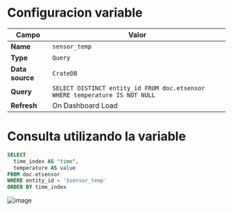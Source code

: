 # Configuracion variable 

| Campo           | Valor                                                                            |
| --------------- | -------------------------------------------------------------------------------- |
| **Name**        | `sensor_temp`                                                                    |
| **Type**        | `Query`                                                                          |
| **Data source** | `CrateDB`                                    |
| **Query**       | `SELECT DISTINCT entity_id FROM doc.etsensor WHERE temperature IS NOT NULL ` |
| **Refresh**     | On Dashboard Load                                                                |

# Consulta utilizando la variable 
```sql
SELECT
  time_index AS "time",
  temperature AS value
FROM doc.etsensor
WHERE entity_id = '$sensor_temp'
ORDER BY time_index
```

![image](https://github.com/user-attachments/assets/07ac4790-71fa-40ec-8b84-37d57f350345)
